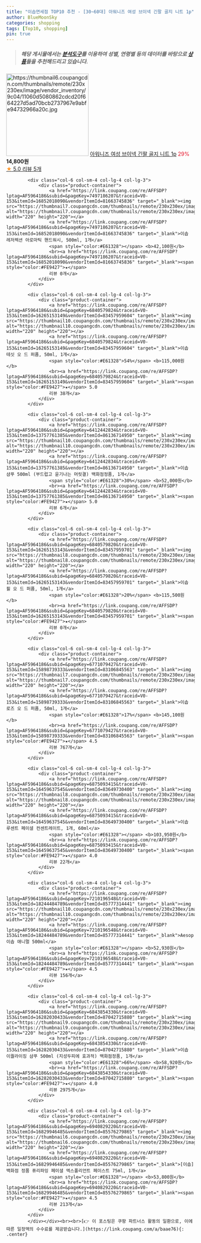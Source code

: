 ```yaml
---
title: "이솝면세점 TOP10 추천 - [30~60대] 아워니즈 여성 브이넥 긴팔 골지 니트 1p"
author: BlueMoonSky
categories: shopping
tags: [Top10, shopping]
pin: true
---
```


> ##### 해당 게시물에서는 [**분석도구**](https://itemscout.io/)를 이용하여 **성별**, **연령별** 등의 데이터를 바탕으로 [**상품**](https://link.coupang.com/a/baae76)들을 추천해드리고 있습니다.
<div class="container"><div class="row">
            <div class="col-6 col-sm-4 col-lg-4 col-lg-3">
                <div class="product-container">
                    <a href="https://link.coupang.com/re/AFFSDP?lptag=AF5964186&subid=&pageKey=7655905290&traceid=V0-153&itemId=20382812022&vendorItemId=87466021665" target="_blank"><img src="https://thumbnail6.coupangcdn.com/thumbnails/remote/230x230ex/image/vendor_inventory/9c04/11060d5080862cdcd20f664227d5ad70bcb2737967e9abfe94732966a20c.jpg" alt="https://thumbnail6.coupangcdn.com/thumbnails/remote/230x230ex/image/vendor_inventory/9c04/11060d5080862cdcd20f664227d5ad70bcb2737967e9abfe94732966a20c.jpg" width="220" height="220"></a>
                    <a href="https://link.coupang.com/re/AFFSDP?lptag=AF5964186&subid=&pageKey=7655905290&traceid=V0-153&itemId=20382812022&vendorItemId=87466021665" target="_blank">아워니즈 여성 브이넥 긴팔 골지 니트 1p</a>
                    <span style="color:#E61328">29%</span> <b>14,800원</b>
                    <br><a href="https://link.coupang.com/re/AFFSDP?lptag=AF5964186&subid=&pageKey=7655905290&traceid=V0-153&itemId=20382812022&vendorItemId=87466021665" target="_blank"><span style="color:#FE9427">★</span> 5.0
                    리뷰 5개</a>
                </div>
            </div>
            
            <div class="col-6 col-sm-4 col-lg-4 col-lg-3">
                <div class="product-container">
                    <a href="https://link.coupang.com/re/AFFSDP?lptag=AF5964186&subid=&pageKey=7497186207&traceid=V0-153&itemId=16852018090&vendorItemId=81663745836" target="_blank"><img src="https://thumbnail7.coupangcdn.com/thumbnails/remote/230x230ex/image/vendor_inventory/eb5e/1d350e67a3b0f5c9231560a74110066b591d973d9d2a21481bee8ca2fd53.jpg" alt="https://thumbnail7.coupangcdn.com/thumbnails/remote/230x230ex/image/vendor_inventory/eb5e/1d350e67a3b0f5c9231560a74110066b591d973d9d2a21481bee8ca2fd53.jpg" width="220" height="220"></a>
                    <a href="https://link.coupang.com/re/AFFSDP?lptag=AF5964186&subid=&pageKey=7497186207&traceid=V0-153&itemId=16852018090&vendorItemId=81663745836" target="_blank">이솝 레저렉션 아로마틱 핸드워시, 500ml, 1개</a>
                    <span style="color:#E61328"></span> <b>42,100원</b>
                    <br><a href="https://link.coupang.com/re/AFFSDP?lptag=AF5964186&subid=&pageKey=7497186207&traceid=V0-153&itemId=16852018090&vendorItemId=81663745836" target="_blank"><span style="color:#FE9427">★</span> 
                    리뷰 0개</a>
                </div>
            </div>
            
            <div class="col-6 col-sm-4 col-lg-4 col-lg-3">
                <div class="product-container">
                    <a href="https://link.coupang.com/re/AFFSDP?lptag=AF5964186&subid=&pageKey=6840579824&traceid=V0-153&itemId=16265153149&vendorItemId=83457959604" target="_blank"><img src="https://thumbnail10.coupangcdn.com/thumbnails/remote/230x230ex/image/vendor_inventory/14c9/adbb5a047e29c91c6d602334391b2dbc16462cf1d3422ee22c178b35a246.jpg" alt="https://thumbnail10.coupangcdn.com/thumbnails/remote/230x230ex/image/vendor_inventory/14c9/adbb5a047e29c91c6d602334391b2dbc16462cf1d3422ee22c178b35a246.jpg" width="220" height="220"></a>
                    <a href="https://link.coupang.com/re/AFFSDP?lptag=AF5964186&subid=&pageKey=6840579824&traceid=V0-153&itemId=16265153149&vendorItemId=83457959604" target="_blank">이솝 테싯 오 드 퍼퓸, 50ml, 1개</a>
                    <span style="color:#E61328">54%</span> <b>115,000원</b>
                    <br><a href="https://link.coupang.com/re/AFFSDP?lptag=AF5964186&subid=&pageKey=6840579824&traceid=V0-153&itemId=16265153149&vendorItemId=83457959604" target="_blank"><span style="color:#FE9427">★</span> 5.0
                    리뷰 38개</a>
                </div>
            </div>
            
            <div class="col-6 col-sm-4 col-lg-4 col-lg-3">
                <div class="product-container">
                    <a href="https://link.coupang.com/re/AFFSDP?lptag=AF5964186&subid=&pageKey=6412442834&traceid=V0-153&itemId=13757761385&vendorItemId=86136714950" target="_blank"><img src="https://thumbnail10.coupangcdn.com/thumbnails/remote/230x230ex/image/vendor_inventory/ab38/c1244a01180b9a9a3db224ba72efdaf22d697c5b999680c419602566fcaf.jpg" alt="https://thumbnail10.coupangcdn.com/thumbnails/remote/230x230ex/image/vendor_inventory/ab38/c1244a01180b9a9a3db224ba72efdaf22d697c5b999680c419602566fcaf.jpg" width="220" height="220"></a>
                    <a href="https://link.coupang.com/re/AFFSDP?lptag=AF5964186&subid=&pageKey=6412442834&traceid=V0-153&itemId=13757761385&vendorItemId=86136714950" target="_blank">이솝 샴푸 500ml (부드럽고 윤기나는 머릿결) 백화점정품, 1개</a>
                    <span style="color:#E61328">30%</span> <b>52,000원</b>
                    <br><a href="https://link.coupang.com/re/AFFSDP?lptag=AF5964186&subid=&pageKey=6412442834&traceid=V0-153&itemId=13757761385&vendorItemId=86136714950" target="_blank"><span style="color:#FE9427">★</span> 5.0
                    리뷰 6개</a>
                </div>
            </div>
            
            <div class="col-6 col-sm-4 col-lg-4 col-lg-3">
                <div class="product-container">
                    <a href="https://link.coupang.com/re/AFFSDP?lptag=AF5964186&subid=&pageKey=6840579820&traceid=V0-153&itemId=16265153143&vendorItemId=83457959701" target="_blank"><img src="https://thumbnail8.coupangcdn.com/thumbnails/remote/230x230ex/image/vendor_inventory/c130/d2c5bdc7d51388b07b848af5a644f29b172158511ea67441167c3fbcb7c9.jpg" alt="https://thumbnail8.coupangcdn.com/thumbnails/remote/230x230ex/image/vendor_inventory/c130/d2c5bdc7d51388b07b848af5a644f29b172158511ea67441167c3fbcb7c9.jpg" width="220" height="220"></a>
                    <a href="https://link.coupang.com/re/AFFSDP?lptag=AF5964186&subid=&pageKey=6840579820&traceid=V0-153&itemId=16265153143&vendorItemId=83457959701" target="_blank">이솝 휠 오 드 퍼퓸, 50ml, 1개</a>
                    <span style="color:#E61328">20%</span> <b>115,500원</b>
                    <br><a href="https://link.coupang.com/re/AFFSDP?lptag=AF5964186&subid=&pageKey=6840579820&traceid=V0-153&itemId=16265153143&vendorItemId=83457959701" target="_blank"><span style="color:#FE9427">★</span> 
                    리뷰 0개</a>
                </div>
            </div>
            
            <div class="col-6 col-sm-4 col-lg-4 col-lg-3">
                <div class="product-container">
                    <a href="https://link.coupang.com/re/AFFSDP?lptag=AF5964186&subid=&pageKey=6771079427&traceid=V0-153&itemId=15898739333&vendorItemId=83106845563" target="_blank"><img src="https://thumbnail7.coupangcdn.com/thumbnails/remote/230x230ex/image/vendor_inventory/faa5/3daf079424a5fb1efb343c349cafb9e27587bc249e37ae57035679a8ffa3.JPG" alt="https://thumbnail7.coupangcdn.com/thumbnails/remote/230x230ex/image/vendor_inventory/faa5/3daf079424a5fb1efb343c349cafb9e27587bc249e37ae57035679a8ffa3.JPG" width="220" height="220"></a>
                    <a href="https://link.coupang.com/re/AFFSDP?lptag=AF5964186&subid=&pageKey=6771079427&traceid=V0-153&itemId=15898739333&vendorItemId=83106845563" target="_blank">이솝 로즈 오 드 퍼퓸, 50ml, 1개</a>
                    <span style="color:#E61328">17%</span> <b>145,100원</b>
                    <br><a href="https://link.coupang.com/re/AFFSDP?lptag=AF5964186&subid=&pageKey=6771079427&traceid=V0-153&itemId=15898739333&vendorItemId=83106845563" target="_blank"><span style="color:#FE9427">★</span> 4.5
                    리뷰 767개</a>
                </div>
            </div>
            
            <div class="col-6 col-sm-4 col-lg-4 col-lg-3">
                <div class="product-container">
                    <a href="https://link.coupang.com/re/AFFSDP?lptag=AF5964186&subid=&pageKey=6875093415&traceid=V0-153&itemId=16459637545&vendorItemId=83649730400" target="_blank"><img src="https://thumbnail8.coupangcdn.com/thumbnails/remote/230x230ex/image/vendor_inventory/378c/533baf353ca16d2d13e72e75269eb9bae04f7f0810d113de92361fb3ba78.jpg" alt="https://thumbnail8.coupangcdn.com/thumbnails/remote/230x230ex/image/vendor_inventory/378c/533baf353ca16d2d13e72e75269eb9bae04f7f0810d113de92361fb3ba78.jpg" width="220" height="220"></a>
                    <a href="https://link.coupang.com/re/AFFSDP?lptag=AF5964186&subid=&pageKey=6875093415&traceid=V0-153&itemId=16459637545&vendorItemId=83649730400" target="_blank">이솝 루센트 페이셜 컨센트레이트, 1개, 60ml</a>
                    <span style="color:#E61328"></span> <b>103,950원</b>
                    <br><a href="https://link.coupang.com/re/AFFSDP?lptag=AF5964186&subid=&pageKey=6875093415&traceid=V0-153&itemId=16459637545&vendorItemId=83649730400" target="_blank"><span style="color:#FE9427">★</span> 4.0
                    리뷰 22개</a>
                </div>
            </div>
            
            <div class="col-6 col-sm-4 col-lg-4 col-lg-3">
                <div class="product-container">
                    <a href="https://link.coupang.com/re/AFFSDP?lptag=AF5964186&subid=&pageKey=7210196548&traceid=V0-153&itemId=18244484789&vendorItemId=85777314441" target="_blank"><img src="https://thumbnail10.coupangcdn.com/thumbnails/remote/230x230ex/image/vendor_inventory/b68b/6f4ce3765c9404d79fd34fb4fe18d0bc22017210e926985f19e35d4974a2.jpg" alt="https://thumbnail10.coupangcdn.com/thumbnails/remote/230x230ex/image/vendor_inventory/b68b/6f4ce3765c9404d79fd34fb4fe18d0bc22017210e926985f19e35d4974a2.jpg" width="220" height="220"></a>
                    <a href="https://link.coupang.com/re/AFFSDP?lptag=AF5964186&subid=&pageKey=7210196548&traceid=V0-153&itemId=18244484789&vendorItemId=85777314441" target="_blank">Aesop 이솝 애니멀 500ml</a>
                    <span style="color:#E61328"></span> <b>52,930원</b>
                    <br><a href="https://link.coupang.com/re/AFFSDP?lptag=AF5964186&subid=&pageKey=7210196548&traceid=V0-153&itemId=18244484789&vendorItemId=85777314441" target="_blank"><span style="color:#FE9427">★</span> 4.5
                    리뷰 156개</a>
                </div>
            </div>
            
            <div class="col-6 col-sm-4 col-lg-4 col-lg-3">
                <div class="product-container">
                    <a href="https://link.coupang.com/re/AFFSDP?lptag=AF5964186&subid=&pageKey=6843854330&traceid=V0-153&itemId=16282030433&vendorItemId=87042715880" target="_blank"><img src="https://thumbnail9.coupangcdn.com/thumbnails/remote/230x230ex/image/vendor_inventory/2f4a/e70b198292c0bb20d013078450fac6f458fecd4d91f28c634c6e7f309d3d.jpg" alt="https://thumbnail9.coupangcdn.com/thumbnails/remote/230x230ex/image/vendor_inventory/2f4a/e70b198292c0bb20d013078450fac6f458fecd4d91f28c634c6e7f309d3d.jpg" width="220" height="220"></a>
                    <a href="https://link.coupang.com/re/AFFSDP?lptag=AF5964186&subid=&pageKey=6843854330&traceid=V0-153&itemId=16282030433&vendorItemId=87042715880" target="_blank">이솝 이퀄라이징 샴푸 500ml (지성두피에 효과적) 백화점정품, 1개</a>
                    <span style="color:#E61328">66%</span> <b>58,920원</b>
                    <br><a href="https://link.coupang.com/re/AFFSDP?lptag=AF5964186&subid=&pageKey=6843854330&traceid=V0-153&itemId=16282030433&vendorItemId=87042715880" target="_blank"><span style="color:#FE9427">★</span> 4.0
                    리뷰 2975개</a>
                </div>
            </div>
            
            <div class="col-6 col-sm-4 col-lg-4 col-lg-3">
                <div class="product-container">
                    <a href="https://link.coupang.com/re/AFFSDP?lptag=AF5964186&subid=&pageKey=6940829220&traceid=V0-153&itemId=16829946485&vendorItemId=85576279865" target="_blank"><img src="https://thumbnail6.coupangcdn.com/thumbnails/remote/230x230ex/image/vendor_inventory/7b8c/99e88d3ddbc6f624a05273b60e1c46397da7725ea7a1ad84cee658a9cf2d.jpg" alt="https://thumbnail6.coupangcdn.com/thumbnails/remote/230x230ex/image/vendor_inventory/7b8c/99e88d3ddbc6f624a05273b60e1c46397da7725ea7a1ad84cee658a9cf2d.jpg" width="220" height="220"></a>
                    <a href="https://link.coupang.com/re/AFFSDP?lptag=AF5964186&subid=&pageKey=6940829220&traceid=V0-153&itemId=16829946485&vendorItemId=85576279865" target="_blank">[이솝] 백화점 정품 퓨리파잉 페이셜 엑스폴리언트 페이스트 75ml, 1개</a>
                    <span style="color:#E61328"></span> <b>53,800원</b>
                    <br><a href="https://link.coupang.com/re/AFFSDP?lptag=AF5964186&subid=&pageKey=6940829220&traceid=V0-153&itemId=16829946485&vendorItemId=85576279865" target="_blank"><span style="color:#FE9427">★</span> 4.5
                    리뷰 213개</a>
                </div>
            </div>
            </div></div><br><br>[👉 이 포스팅은 쿠팡 파트너스 활동의 일환으로, 이에 따른 일정액의 수수료를 제공받습니다.](https://link.coupang.com/a/baae76){: .center}